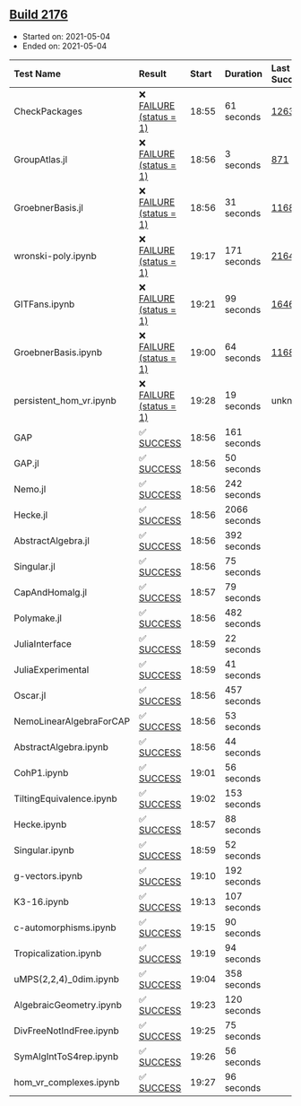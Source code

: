 ## [Build 2176](https://oscarci.mathematik.uni-kl.de/job/oscar-stable/2176/)

* Started on: 2021-05-04
* Ended on: 2021-05-04

| Test Name    | Result | Start | Duration | Last Success | First Failure |
|:-------------|:-------|:------|:---------|:-------------|:--------------|
| CheckPackages | ❌ [FAILURE (status = 1)](https://oscarci.mathematik.uni-kl.de/job/oscar-stable/2176/artifact/logs/build-2176/CheckPackages.log) | 18:55 | 61 seconds | [1263](https://oscarci.mathematik.uni-kl.de/job/oscar-stable/1263/) | [1264](https://oscarci.mathematik.uni-kl.de/job/oscar-stable/1264/) |
| GroupAtlas.jl | ❌ [FAILURE (status = 1)](https://oscarci.mathematik.uni-kl.de/job/oscar-stable/2176/artifact/logs/build-2176/GroupAtlas.jl.log) | 18:56 | 3 seconds | [871](https://oscarci.mathematik.uni-kl.de/job/oscar-stable/871/) | [872](https://oscarci.mathematik.uni-kl.de/job/oscar-stable/872/) |
| GroebnerBasis.jl | ❌ [FAILURE (status = 1)](https://oscarci.mathematik.uni-kl.de/job/oscar-stable/2176/artifact/logs/build-2176/GroebnerBasis.jl.log) | 18:56 | 31 seconds | [1168](https://oscarci.mathematik.uni-kl.de/job/oscar-stable/1168/) | [1169](https://oscarci.mathematik.uni-kl.de/job/oscar-stable/1169/) |
| wronski-poly.ipynb | ❌ [FAILURE (status = 1)](https://oscarci.mathematik.uni-kl.de/job/oscar-stable/2176/artifact/logs/build-2176/wronski-poly.ipynb.log) | 19:17 | 171 seconds | [2164](https://oscarci.mathematik.uni-kl.de/job/oscar-stable/2164/) | [2165](https://oscarci.mathematik.uni-kl.de/job/oscar-stable/2165/) |
| GITFans.ipynb | ❌ [FAILURE (status = 1)](https://oscarci.mathematik.uni-kl.de/job/oscar-stable/2176/artifact/logs/build-2176/GITFans.ipynb.log) | 19:21 | 99 seconds | [1646](https://oscarci.mathematik.uni-kl.de/job/oscar-stable/1646/) | [1647](https://oscarci.mathematik.uni-kl.de/job/oscar-stable/1647/) |
| GroebnerBasis.ipynb | ❌ [FAILURE (status = 1)](https://oscarci.mathematik.uni-kl.de/job/oscar-stable/2176/artifact/logs/build-2176/GroebnerBasis.ipynb.log) | 19:00 | 64 seconds | [1168](https://oscarci.mathematik.uni-kl.de/job/oscar-stable/1168/) | [1169](https://oscarci.mathematik.uni-kl.de/job/oscar-stable/1169/) |
| persistent_hom_vr.ipynb | ❌ [FAILURE (status = 1)](https://oscarci.mathematik.uni-kl.de/job/oscar-stable/2176/artifact/logs/build-2176/persistent_hom_vr.ipynb.log) | 19:28 | 19 seconds | unknown | unknown |
| GAP | ✅ [SUCCESS](https://oscarci.mathematik.uni-kl.de/job/oscar-stable/2176/artifact/logs/build-2176/GAP.log) | 18:56 | 161 seconds |  |  |
| GAP.jl | ✅ [SUCCESS](https://oscarci.mathematik.uni-kl.de/job/oscar-stable/2176/artifact/logs/build-2176/GAP.jl.log) | 18:56 | 50 seconds |  |  |
| Nemo.jl | ✅ [SUCCESS](https://oscarci.mathematik.uni-kl.de/job/oscar-stable/2176/artifact/logs/build-2176/Nemo.jl.log) | 18:56 | 242 seconds |  |  |
| Hecke.jl | ✅ [SUCCESS](https://oscarci.mathematik.uni-kl.de/job/oscar-stable/2176/artifact/logs/build-2176/Hecke.jl.log) | 18:56 | 2066 seconds |  |  |
| AbstractAlgebra.jl | ✅ [SUCCESS](https://oscarci.mathematik.uni-kl.de/job/oscar-stable/2176/artifact/logs/build-2176/AbstractAlgebra.jl.log) | 18:56 | 392 seconds |  |  |
| Singular.jl | ✅ [SUCCESS](https://oscarci.mathematik.uni-kl.de/job/oscar-stable/2176/artifact/logs/build-2176/Singular.jl.log) | 18:56 | 75 seconds |  |  |
| CapAndHomalg.jl | ✅ [SUCCESS](https://oscarci.mathematik.uni-kl.de/job/oscar-stable/2176/artifact/logs/build-2176/CapAndHomalg.jl.log) | 18:57 | 79 seconds |  |  |
| Polymake.jl | ✅ [SUCCESS](https://oscarci.mathematik.uni-kl.de/job/oscar-stable/2176/artifact/logs/build-2176/Polymake.jl.log) | 18:56 | 482 seconds |  |  |
| JuliaInterface | ✅ [SUCCESS](https://oscarci.mathematik.uni-kl.de/job/oscar-stable/2176/artifact/logs/build-2176/JuliaInterface.log) | 18:59 | 22 seconds |  |  |
| JuliaExperimental | ✅ [SUCCESS](https://oscarci.mathematik.uni-kl.de/job/oscar-stable/2176/artifact/logs/build-2176/JuliaExperimental.log) | 18:59 | 41 seconds |  |  |
| Oscar.jl | ✅ [SUCCESS](https://oscarci.mathematik.uni-kl.de/job/oscar-stable/2176/artifact/logs/build-2176/Oscar.jl.log) | 18:56 | 457 seconds |  |  |
| NemoLinearAlgebraForCAP | ✅ [SUCCESS](https://oscarci.mathematik.uni-kl.de/job/oscar-stable/2176/artifact/logs/build-2176/NemoLinearAlgebraForCAP.log) | 18:56 | 53 seconds |  |  |
| AbstractAlgebra.ipynb | ✅ [SUCCESS](https://oscarci.mathematik.uni-kl.de/job/oscar-stable/2176/artifact/logs/build-2176/AbstractAlgebra.ipynb.log) | 18:56 | 44 seconds |  |  |
| CohP1.ipynb | ✅ [SUCCESS](https://oscarci.mathematik.uni-kl.de/job/oscar-stable/2176/artifact/logs/build-2176/CohP1.ipynb.log) | 19:01 | 56 seconds |  |  |
| TiltingEquivalence.ipynb | ✅ [SUCCESS](https://oscarci.mathematik.uni-kl.de/job/oscar-stable/2176/artifact/logs/build-2176/TiltingEquivalence.ipynb.log) | 19:02 | 153 seconds |  |  |
| Hecke.ipynb | ✅ [SUCCESS](https://oscarci.mathematik.uni-kl.de/job/oscar-stable/2176/artifact/logs/build-2176/Hecke.ipynb.log) | 18:57 | 88 seconds |  |  |
| Singular.ipynb | ✅ [SUCCESS](https://oscarci.mathematik.uni-kl.de/job/oscar-stable/2176/artifact/logs/build-2176/Singular.ipynb.log) | 18:59 | 52 seconds |  |  |
| g-vectors.ipynb | ✅ [SUCCESS](https://oscarci.mathematik.uni-kl.de/job/oscar-stable/2176/artifact/logs/build-2176/g-vectors.ipynb.log) | 19:10 | 192 seconds |  |  |
| K3-16.ipynb | ✅ [SUCCESS](https://oscarci.mathematik.uni-kl.de/job/oscar-stable/2176/artifact/logs/build-2176/K3-16.ipynb.log) | 19:13 | 107 seconds |  |  |
| c-automorphisms.ipynb | ✅ [SUCCESS](https://oscarci.mathematik.uni-kl.de/job/oscar-stable/2176/artifact/logs/build-2176/c-automorphisms.ipynb.log) | 19:15 | 90 seconds |  |  |
| Tropicalization.ipynb | ✅ [SUCCESS](https://oscarci.mathematik.uni-kl.de/job/oscar-stable/2176/artifact/logs/build-2176/Tropicalization.ipynb.log) | 19:19 | 94 seconds |  |  |
| uMPS(2,2,4)_0dim.ipynb | ✅ [SUCCESS](https://oscarci.mathematik.uni-kl.de/job/oscar-stable/2176/artifact/logs/build-2176/uMPS-2-2-4-_0dim.ipynb.log) | 19:04 | 358 seconds |  |  |
| AlgebraicGeometry.ipynb | ✅ [SUCCESS](https://oscarci.mathematik.uni-kl.de/job/oscar-stable/2176/artifact/logs/build-2176/AlgebraicGeometry.ipynb.log) | 19:23 | 120 seconds |  |  |
| DivFreeNotIndFree.ipynb | ✅ [SUCCESS](https://oscarci.mathematik.uni-kl.de/job/oscar-stable/2176/artifact/logs/build-2176/DivFreeNotIndFree.ipynb.log) | 19:25 | 75 seconds |  |  |
| SymAlgIntToS4rep.ipynb | ✅ [SUCCESS](https://oscarci.mathematik.uni-kl.de/job/oscar-stable/2176/artifact/logs/build-2176/SymAlgIntToS4rep.ipynb.log) | 19:26 | 56 seconds |  |  |
| hom_vr_complexes.ipynb | ✅ [SUCCESS](https://oscarci.mathematik.uni-kl.de/job/oscar-stable/2176/artifact/logs/build-2176/hom_vr_complexes.ipynb.log) | 19:27 | 96 seconds |  |  |
